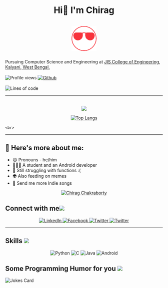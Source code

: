 ### <body> <h1 align="center">Hi👋 I'm Chirag<a> <br><br> <img width="80" src="https://raw.githubusercontent.com/tonynguyenit18/tonynguyenit18/main/static/happy-face.gif"></h1></body>
Pursuing Computer Science and Engineering at [JIS College of Engineering, Kalyani, West Bengal.](https://www.jiscollege.ac.in)
<br><br>![Profile views](https://komarev.com/ghpvc/?username=GeekLord04&color=green)
[![Github](https://img.shields.io/github/followers/GeekLord04?label=Follow&style=social)](https://github.com/GeekLord04)<br>
<br>![Lines of code](https://img.shields.io/badge/From%20Hello%20World%20I've%20written-4124786%20Lines%20of%20code-blue)<br>
<hr>
<br>
<div align="center" width="100%">
    <a href="https://github.com/GeekLord04/github-readme-stats">
  <img align="center" src="https://github-readme-stats.vercel.app/api?username=GeekLord04&theme=midnight-purple&show_icons=true&bg_color=0D1117&hide_border=true" />
</div>

<div align="center" width=100%>

<!--div> [](https://github-readme-streak-stats.herokuapp.com/?user=binayshaw7777&theme=prussian&hide_border=true)<br/> </div-->
[![Top Langs](https://github-readme-stats.vercel.app/api/top-langs/?username=binayshaw7777&layout=compact)](https://github.com/binayshaw7777/github-readme-stats)

</div>
        
    <br>
<div align="center" width="100%">
  <a href="https://github.com/GeekLord04/github-readme-stats">
</a>
</div>

<hr>

## 🚀 Here's more about me:
- 😄 Pronouns - he/him
- 👨🏽‍💻 A student and an Android developer
- 🌱 Still struggling with functions :(
- 👽 Also feeding on memes
- 🎼 Send me more Indie songs
<p align="center"><a href="https://github.com/ryo-ma/github-profile-trophy"><img src="https://github-profile-trophy.vercel.app/?username=GeekLord04&theme=dracula&column=4&margin-w=15&margin-h=15" alt="Chirag Chakraborty" /></a></p>
<h2> Connect with me<img src='https://raw.githubusercontent.com/ShahriarShafin/ShahriarShafin/main/Assets/handshake.gif' width="100"> </h2>
<p align="center">
    <a href="https://www.linkedin.com/in/chirag-chakraborty-6240971b6/">
      <img alt="LinkedIn" src="https://img.icons8.com/fluent/48/000000/linkedin.png" />
    </a>
    <a href="https://www.facebook.com/chirag.chakraborty.378/">
      <img alt="Facebook" src="https://img.icons8.com/fluent/50/000000/facebook-new.png" />
    </a>
    <a href="https://twitter.com/untouched_aurum">
      <img alt="Twitter" src="https://img.icons8.com/fluent/48/000000/twitter.png" />
    </a>
    <a href="https://www.instagram.com/untouched_aurum_/">
      <img alt="Twitter" src="https://img.icons8.com/fluent/48/000000/instagram-new.png" />
    </a>
  </p>
<hr>

## <h2> Skills <img src = "https://media2.giphy.com/media/QssGEmpkyEOhBCb7e1/giphy.gif?cid=ecf05e47a0n3gi1bfqntqmob8g9aid1oyj2wr3ds3mg700bl&rid=giphy.gif" width = "60"> </h2>

<div align="center" width=100%>
    <img title="Python" height="50" src="https://img.icons8.com/color/50/000000/python.png">
    <img title="C" height="50" src="https://img.icons8.com/color/48/000000/c-programming.png">
    <img title="Java" height="50" src="https://img.icons8.com/color/48/000000/java-coffee-cup-logo.png">
    <img title="Android" height="50" src="https://img.icons8.com/fluent/48/000000/android-os.png">
</div>
<h2> Some Programming Humor for you <img align ='ccentre' src='https://media2.giphy.com/media/UQDSBzfyiBKvgFcSTw/giphy.gif?cid=ecf05e47p3cd513axbek3f56ti3jzizq8hincw20jauyyfyw&rid=giphy.gif' width = "60"></h2>

![Jokes Card](https://readme-jokes.vercel.app/api?theme=radical)
